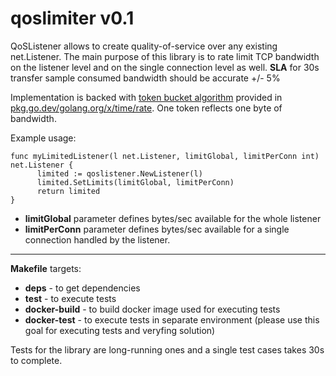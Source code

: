 # **qoslimiter v0.1**

QoSListener allows to create quality-of-service over any existing net.Listener.
The main purpose of this library is to rate limit TCP bandwidth on the listener level and on the single connection level as well.
**SLA** for 30s transfer sample consumed bandwidth should be accurate +/- 5%

Implementation is backed with [token bucket algorithm](https://en.wikipedia.org/wiki/Token_bucket) provided in [pkg.go.dev/golang.org/x/time/rate](https://pkg.go.dev/golang.org/x/time/rate#section-documentation). One token reflects one byte of bandwidth.

Example usage:
```
func myLimitedListener(l net.Listener, limitGlobal, limitPerConn int) net.Listener {
      limited := qoslistener.NewListener(l)
      limited.SetLimits(limitGlobal, limitPerConn)
      return limited
}
```

- **limitGlobal** parameter defines bytes/sec available for the whole listener
- **limitPerConn** parameter defines bytes/sec available for a single connection handled by the listener.

---
**Makefile** targets:
- **deps** - to get dependencies
- **test** - to execute tests
- **docker-build** - to build docker image used for executing tests
- **docker-test** - to execute tests in separate environment (please use this goal for executing tests and veryfing solution)

Tests for the library are long-running ones and a single test cases takes 30s to complete. 
